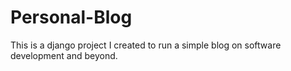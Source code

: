 # Personal-Blog

This is a django project I created to run a simple blog on software development and beyond.
